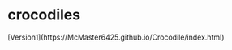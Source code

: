 # crocodiles
<DOCTYPE html>
[Version1](https://McMaster6425.github.io/Crocodile/index.html)

</body>
</html>